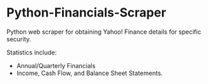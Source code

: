 # Python-Financials-Scraper
Python web scraper for obtaining Yahoo! Finance details for specific security. 

Statistics include: 
* Annual/Quarterly Financials
* Income, Cash Flow, and Balance Sheet Statements.
